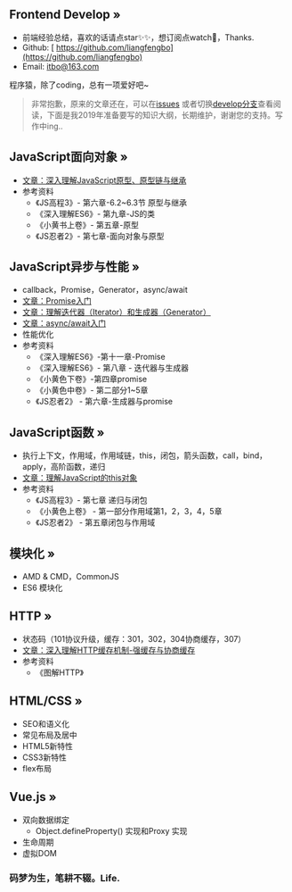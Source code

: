 ## Frontend Develop »

- 前端经验总结，喜欢的话请点star✨✨，想订阅点watch🎉，Thanks.
- Github: [ https://github.com/liangfengbo](https://github.com/liangfengbo)
- Email: itbo@163.com

程序猿，除了coding，总有一项爱好吧~

> 非常抱歉，原来的文章还在，可以在[issues](https://github.com/liangfengbo/frontend-develop/issues?q=is%3Aissue+is%3Aclosed) 或者切换[develop分支](https://github.com/liangfengbo/frontend-develop/tree/develop)查看阅读，下面是我2019年准备要写的知识大纲，长期维护，谢谢您的支持。写作中ing..

## JavaScript面向对象 »
- [文章：深入理解JavaScript原型、原型链与继承](https://github.com/liangfengbo/frontend-develop/issues/38)
- 参考资料
    - 《JS高程3》- 第六章-6.2~6.3节 原型与继承
    - 《深入理解ES6》- 第九章-JS的类
    - 《小黄书上卷》- 第五章-原型
    - 《JS忍者2》- 第七章-面向对象与原型

## JavaScript异步与性能 »
- callback，Promise，Generator，async/await
- [文章：Promise入门](https://github.com/liangfengbo/frontend-develop/issues/40)
- [文章：理解迭代器（Iterator）和生成器（Generator）](https://github.com/liangfengbo/frontend-develop/issues/41)
- [文章：async/await入门](https://github.com/liangfengbo/frontend-develop/issues/42)
- 性能优化
- 参考资料
    - 《深入理解ES6》-第十一章-Promise
    - 《深入理解ES6》- 第八章 - 迭代器与生成器
    - 《小黄色下卷》-第四章promise
    - 《小黄色中卷》- 第二部分1~5章
    - 《JS忍者2》 - 第六章-生成器与promise


## JavaScript函数 »
- 执行上下文，作用域，作用域链，this，闭包，箭头函数，call，bind，apply，高阶函数，递归
- [文章：理解JavaScript的this对象](https://github.com/liangfengbo/frontend-develop/issues/43)
- 参考资料
    - 《JS高程3》- 第七章 递归与闭包
    - 《小黄色上卷》 - 第一部分作用域第1，2，3，4，5章
    - 《JS忍者2》 - 第五章闭包与作用域

## 模块化 »
- AMD & CMD，CommonJS
- ES6 模块化

## HTTP »
- 状态码（101协议升级，缓存：301，302，304协商缓存，307）
- [文章：深入理解HTTP缓存机制-强缓存与协商缓存](https://github.com/liangfengbo/frontend-develop/issues/39)
- 参考资料
    - 《图解HTTP》 

## HTML/CSS »
- SEO和语义化
- 常见布局及居中
- HTML5新特性
- CSS3新特性
- flex布局

## Vue.js »
- 双向数据绑定
    - Object.defineProperty() 实现和Proxy 实现
- 生命周期
- 虚拟DOM
    
### 码梦为生，笔耕不辍。Life.

